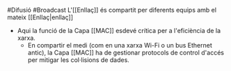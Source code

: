 #Difusió #Broadcast
L'[[Enllaç]] és compartit per diferents equips amb el mateix [[Enllaç|enllaç]]


- Aqui la funció de la Capa [[MAC]] esdevé crítica per a l'eficiència de la xarxa. 
	- En compartir el medi (com en una xarxa Wi-Fi o un bus Ethernet antic), la Capa [[MAC]] ha de gestionar protocols de control d'accés per mitigar les col·lisions de dades. 
